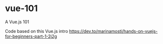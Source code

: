 # vue-101
A Vue.js 101

Code based on this Vue.js intro
https://dev.to/marinamosti/hands-on-vuejs-for-beginners-part-1-2j2g
